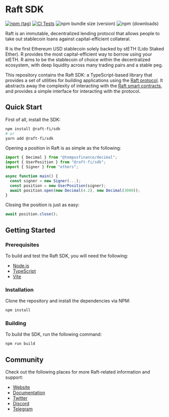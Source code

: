 # Raft SDK

[![npm (tag)](https://img.shields.io/npm/v/@raft-fi/sdk)](https://www.npmjs.com/package/@raft-fi/sdk)
[![CI Tests](https://github.com/raft-fi/raft-sdk/actions/workflows/ci.yml/badge.svg?branch=main)](https://github.com/raft-fi/raft-sdk/actions/workflows/ci.yml)
![npm bundle size (version)](https://img.shields.io/bundlephobia/minzip/@raft-fi/sdk)
![npm (downloads)](https://img.shields.io/npm/dm/@raft-fi/sdk)

Raft is an immutable, decentralized lending protocol that allows people to take out stablecoin loans against capital-efficient collateral.

R is the first Ethereum USD stablecoin solely backed by stETH (Lido Staked Ether). R provides the most capital-efficient way to borrow using your stETH. R aims to be the stablecoin of choice within the decentralized ecosystem, with deep liquidity across many trading pairs and a stable peg.

This repository contains the Raft SDK: a TypeScript-based library that provides a set of utilities for building applications using the [Raft protocol](https://raft.fi). It abstracts away the complexity of interacting with the [Raft smart contracts](https://github.com/raft-fi/raft-contracts), and provides a simple interface for interacting with the protocol.

## Quick Start

First of all, install the SDK:

```bash
npm install @raft-fi/sdk
# or
yarn add @raft-fi/sdk
```

Opening a position in Raft is as simple as the following:

```ts
import { Decimal } from "@tempusfinance/decimal";
import { UserPosition } from "@raft-fi/sdk";
import { Signer } from "ethers";

async function main() {
  const signer = new Signer(...);
  const position = new UserPosition(signer);
  await position.open(new Decimal(4.2), new Decimal(3000));
}
```

Closing the position is just as easy:

```ts
await position.close();
```

## Getting Started

### Prerequisites

To build and test the Raft SDK, you will need the following:

- [Node.js](https://nodejs.org/en/)
- [TypeScript](https://www.typescriptlang.org/)
- [Vite](https://vitejs.dev/)

### Installation

Clone the repository and install the dependencies via NPM:

```bash
npm install
```

### Building

To build the SDK, run the following command:

```bash
npm run build
```

## Community

Check out the following places for more Raft-related information and support:

- [Website](https://raft.fi)
- [Documentation](https://docs.raft.fi)
- [Twitter](https://twitter.com/raft_fi)
- [Discord](https://discord.com/invite/raft-fi)
- [Telegram](https://t.me/raft_fi)
